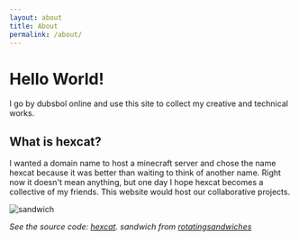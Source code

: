 ```yaml
---
layout: about
title: About
permalink: /about/
---
```

# Hello World!

I go by dubsbol online and use this site to collect my creative and technical works.

## What is hexcat?

I wanted a domain name to host a minecraft server and chose the name hexcat because it was better than waiting to think of another name.
Right now it doesn't mean anything, but one day I hope hexcat becomes a collective of my friends. This website would host our collaborative projects.

![sandwich](/assets/images/banh-mi-bg-removed.gif)

*See the source code: [hexcat][hexcat]. sandwich from [rotatingsandwiches][sandwich]*

[hexcat]: https://github.com/hexcatprime/hexcatprime.github.io/
[sandwich]: https://rotatingsandwiches.com/
